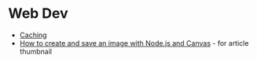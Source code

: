 # Web Dev

* [Caching](web-cache-http-caching-headers.md)
* [How to create and save an image with Node.js and Canvas](https://flaviocopes.com/canvas-node-generate-image/) - for article thumbnail

